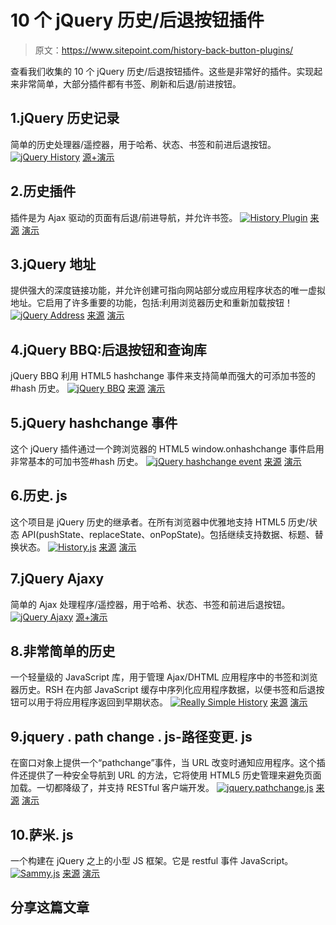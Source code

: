 # 10 个 jQuery 历史/后退按钮插件

> 原文：<https://www.sitepoint.com/history-back-button-plugins/>

查看我们收集的 10 个 jQuery 历史/后退按钮插件。这些是非常好的插件。实现起来非常简单，大部分插件都有书签、刷新和后退/前进按钮。

## 1.jQuery 历史记录

简单的历史处理器/遥控器，用于哈希、状态、书签和前进后退按钮。
[![jQuery History](img/4c2e53a4ddd808af417bced44b19357c.png)](http://balupton.github.com/jquery-history/demo/) 
[源+演示](http://balupton.github.com/jquery-history/demo/)

## 2.历史插件

插件是为 Ajax 驱动的页面有后退/前进导航，并允许书签。
[![History Plugin](img/e117688743567a44916382d2b776064d.png)](http://archive.plugins.jquery.com/project/history) 
[来源](http://archive.plugins.jquery.com/project/history) [演示](http://nix.lv/history/demo.html#3)

## 3.jQuery 地址

提供强大的深度链接功能，并允许创建可指向网站部分或应用程序状态的唯一虚拟地址。它启用了许多重要的功能，包括:利用浏览器历史和重新加载按钮！
[![jQuery Address](img/e453b231a5f54540cfe9d9fac76999cb.png)](http://www.asual.com/jquery/address/) 
[来源](http://www.asual.com/jquery/address/) [演示](http://www.asual.com/jquery/address/samples/express/)

## 4.jQuery BBQ:后退按钮和查询库

jQuery BBQ 利用 HTML5 hashchange 事件来支持简单而强大的可添加书签的#hash 历史。
[![jQuery BBQ](img/c9b4b3a210c2d0a295c283e31f9561fd.png)](http://benalman.com/projects/jquery-bbq-plugin/) 
[来源](http://benalman.com/projects/jquery-bbq-plugin/) [演示](http://benalman.com/code/projects/jquery-bbq/examples/fragment-jquery-ui-tabs/)

## 5.jQuery hashchange 事件

这个 jQuery 插件通过一个跨浏览器的 HTML5 window.onhashchange 事件启用非常基本的可加书签#hash 历史。
[![jQuery hashchange event](img/3fd336044320bfdbc22a6f4fb3eaf04a.png)](http://benalman.com/projects/jquery-hashchange-plugin/) 
[来源](http://benalman.com/projects/jquery-hashchange-plugin/) [演示](http://benalman.com/code/projects/jquery-hashchange/examples/hashchange/)

## 6.历史. js

这个项目是 jQuery 历史的继承者。在所有浏览器中优雅地支持 HTML5 历史/状态 API(pushState、replaceState、onPopState)。包括继续支持数据、标题、替换状态。
[![History.js](img/8dcca1648ffaedd4b14dbcf9fab6c137.png)](https://github.com/balupton/history.js#readme) 
[来源](https://github.com/balupton/history.js#readme) [演示](http://balupton.github.com/history.js/demo/)

## 7.jQuery Ajaxy

简单的 Ajax 处理程序/遥控器，用于哈希、状态、书签和前进后退按钮。
[![jQuery Ajaxy](img/3e2d7873d0d225025716638a886360d8.png)](http://balupton.github.com/jquery-ajaxy/demo/) 
[源+演示](http://balupton.github.com/jquery-ajaxy/demo/)

## 8.非常简单的历史

一个轻量级的 JavaScript 库，用于管理 Ajax/DHTML 应用程序中的书签和浏览器历史。RSH 在内部 JavaScript 缓存中序列化应用程序数据，以便书签和后退按钮可以用于将应用程序返回到早期状态。
[![Really Simple History](img/81d6e1cd59fa59e08bd0d7951a31003d.png)](http://code.google.com/p/reallysimplehistory/) 
[来源](http://code.google.com/p/reallysimplehistory/) [演示](http://www.geekpad.ca/blog/demos/fixing-the-back-button-of-ajax-application/)

## 9.jquery . path change . js-路径变更. js

在窗口对象上提供一个“pathchange”事件，当 URL 改变时通知应用程序。这个插件还提供了一种安全导航到 URL 的方法，它将使用 HTML5 历史管理来避免页面加载。一切都降级了，并支持 RESTful 客户端开发。
[![jquery.pathchange.js](img/496575d7826fecd9feffec1850f35f7a.png)](http://www.bcherry.net/static/lib/js/jquery.pathchange.js) 
[来源](http://www.bcherry.net/static/lib/js/jquery.pathchange.js) [演示](http://www.bcherry.net/playground/sanerhtml5history)

## 10.萨米. js

一个构建在 jQuery 之上的小型 JS 框架。它是 restful 事件 JavaScript。
[![Sammy.js](img/dd110f19c2690b7c519b1cf6357019c1.png)](http://sammyjs.org/) 
[来源](http://sammyjs.org/) [演示](http://nettuts.s3.amazonaws.com/763_sammyJSIntro/demo/index.html#/inbox)

## 分享这篇文章